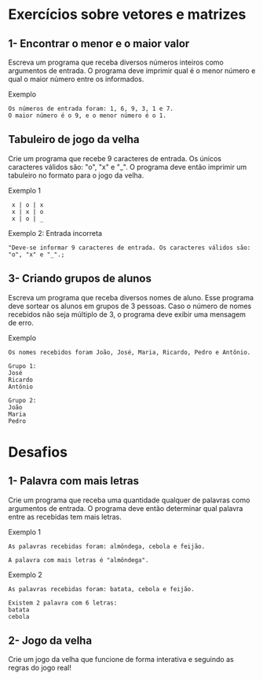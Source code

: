 # Exercícios sobre vetores e matrizes

## 1- Encontrar o menor e o maior valor

Escreva um programa que receba diversos números inteiros como argumentos de entrada. O programa deve imprimir qual é o menor número e qual o maior número entre os informados.

Exemplo
```
Os números de entrada foram: 1, 6, 9, 3, 1 e 7.
O maior número é o 9, e o menor número é o 1.
```

## Tabuleiro de jogo da velha

Crie um programa que recebe 9 caracteres de entrada. Os únicos caracteres válidos são: "o", "x" e "_". O programa deve então imprimir um tabuleiro no formato para o jogo da velha.

Exemplo 1
```
 x | o | x 
 x | x | o 
 x | o | _ 
```

Exemplo 2: Entrada incorreta
```
"Deve-se informar 9 caracteres de entrada. Os caracteres válidos são: "o", "x" e "_".;
```

## 3- Criando grupos de alunos

Escreva um programa que receba diversos nomes de aluno. Esse programa deve sortear os alunos em grupos de 3 pessoas. Caso o número de nomes recebidos não seja múltiplo de 3, o programa deve exibir uma mensagem de erro.

Exemplo
```
Os nomes recebidos foram João, José, Maria, Ricardo, Pedro e Antônio.

Grupo 1:
José
Ricardo
Antônio

Grupo 2:
João
Maria
Pedro
```

# Desafios
## 1- Palavra com mais letras

Crie um programa que receba uma quantidade qualquer de palavras como argumentos de entrada. O programa deve então determinar qual palavra entre as recebidas tem mais letras.

Exemplo 1
```
As palavras recebidas foram: almôndega, cebola e feijão.

A palavra com mais letras é "almôndega".
```

Exemplo 2
```
As palavras recebidas foram: batata, cebola e feijão.

Existem 2 palavra com 6 letras: 
batata
cebola
```

## 2- Jogo da velha

Crie um jogo da velha que funcione de forma interativa e seguindo as regras do jogo real!